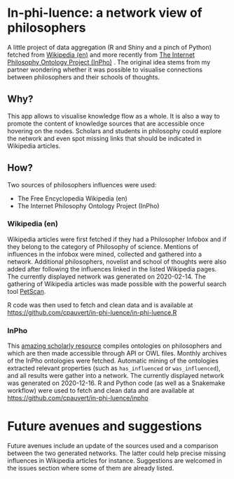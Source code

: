 # In-phi-luence: a network view of philosophers

A little project of data aggregation (R and Shiny and a pinch of Python) fetched from [Wikipedia (en)](https://en.wikipedia.org) and more recently from [The Internet Philosophy Ontology Project (InPho)](https://www.inphoproject.org/) . The original idea stems from my partner wondering whether it was possible to visualise connections between philosophers and their schools of thoughts.

## Why?

This app allows to visualise knowledge flow as a whole. It is also a way to promote the content of knowledge sources that are accessible once hovering on the nodes.
Scholars and students in philosophy could explore the network and even spot missing links that should be indicated in Wikipedia articles.

## How?

Two sources of philosophers influences were used:

* The Free Encyclopedia Wikipedia (en)
* The Internet Philosophy Ontology Project (InPho)

### Wikipedia (en)

Wikipedia articles were first fetched if they had a Philosopher Infobox and if they belong to the category of Philosophy of science.
Mentions of influences in the infobox were mined, collected and gathered into a network.
Additional philosophers, novelist and school of thoughts were also added after following the influences linked in the listed Wikipedia pages. The currently displayed network was generated on 2020-02-14.
The gathering of Wikipedia articles was made possible with the powerful search tool [PetScan](https://petscan.wmflabs.org).

R code was then used to fetch and clean data and is available at https://github.com/cpauvert/in-phi-luence/in-phi-luence.R

### InPho

This [amazing scholarly resource](https://www.inphoproject.org) compiles ontologies on philosophers and which are then made accessible through API or OWL files. Monthly archives of the InPho ontologies were fetched.
Automatic mining of the ontologies extracted relevant properties (such as `has_influenced` or `was_influenced`), and all results were gather into a network.
The currently displayed network was generated on 2020-12-16.
R and Python code (as well as a Snakemake workflow) were used to fetch and clean data and are available at https://github.com/cpauvert/in-phi-luence/inpho

# Future avenues and suggestions

Future avenues include an update of the sources used and a comparison between the two generated networks.
The latter could help precise missing influences in Wikipedia articles for instance.
Suggestions are welcomed in the issues section where some of them are already listed.
